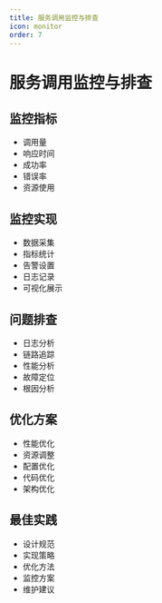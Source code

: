 ```yaml
---
title: 服务调用监控与排查
icon: monitor
order: 7
---
```


# 服务调用监控与排查

## 监控指标
- 调用量
- 响应时间
- 成功率
- 错误率
- 资源使用

## 监控实现
- 数据采集
- 指标统计
- 告警设置
- 日志记录
- 可视化展示

## 问题排查
- 日志分析
- 链路追踪
- 性能分析
- 故障定位
- 根因分析

## 优化方案
- 性能优化
- 资源调整
- 配置优化
- 代码优化
- 架构优化

## 最佳实践
- 设计规范
- 实现策略
- 优化方法
- 监控方案
- 维护建议
